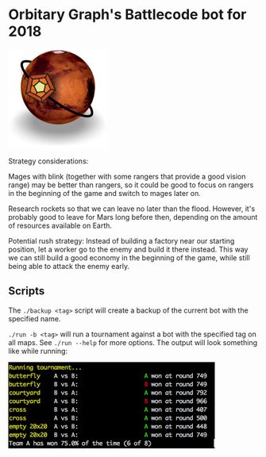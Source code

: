 Orbitary Graph's Battlecode bot for 2018
========================================
<img width=200px src="icon/orbitrary_graph_icon_transparent.png" />

Strategy considerations:

Mages with blink (together with some rangers that provide a good vision range) may be better than rangers, so it could be good to focus on rangers in the beginning of the game and switch to mages later on.

Research rockets so that we can leave no later than the flood. However, it's probably good to leave for Mars long before then, depending on the amount of resources available on Earth.

Potential rush strategy: Instead of building a factory near our starting position, let a worker go to the enemy and build it there instead. This way we can still build a good economy in the beginning of the game, while still being able to attack the enemy early.

Scripts
-------

The `./backup <tag>` script will create a backup of the current bot with the specified name.

`./run -b <tag>` will run a tournament against a bot with the specified tag on all maps. See `./run --help` for more options.
The output will look something like while running:

![Tournament](images/tournament.png)
